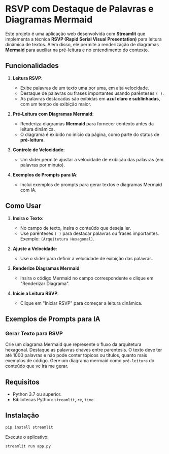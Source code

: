 # RSVP com Destaque de Palavras e Diagramas Mermaid

Este projeto é uma aplicação web desenvolvida com **Streamlit** que implementa a técnica **RSVP (Rapid Serial Visual Presentation)** para leitura dinâmica de textos. Além disso, ele permite a renderização de diagramas **Mermaid** para auxiliar na pré-leitura e no entendimento do contexto.

## Funcionalidades

1. **Leitura RSVP**:
   - Exibe palavras de um texto uma por uma, em alta velocidade.
   - Destaque de palavras ou frases importantes usando parênteses `( )`.
   - As palavras destacadas são exibidas em **azul claro e sublinhadas**, com um tempo de exibição maior.

2. **Pré-Leitura com Diagramas Mermaid**:
   - Renderiza diagramas **Mermaid** para fornecer contexto antes da leitura dinâmica.
   - O diagrama é exibido no início da página, como parte do status de **pré-leitura**.

3. **Controle de Velocidade**:
   - Um slider permite ajustar a velocidade de exibição das palavras (em palavras por minuto).

4. **Exemplos de Prompts para IA**:
   - Inclui exemplos de prompts para gerar textos e diagramas Mermaid com IA.

## Como Usar

1. **Insira o Texto**:
   - No campo de texto, insira o conteúdo que deseja ler.
   - Use parênteses `( )` para destacar palavras ou frases importantes. Exemplo: `(Arquitetura Hexagonal)`.

2. **Ajuste a Velocidade**:
   - Use o slider para definir a velocidade de exibição das palavras.

3. **Renderize Diagramas Mermaid**:
   - Insira o código Mermaid no campo correspondente e clique em "Renderizar Diagrama".

4. **Inicie a Leitura RSVP**:
   - Clique em "Iniciar RSVP" para começar a leitura dinâmica.

## Exemplos de Prompts para IA

### Gerar Texto para RSVP

Crie um diagrama Mermaid que represente o fluxo da arquitetura hexagonal. Destaque as palavras chaves entre 
parentesis. O texto deve ter até 1000 palavras e não pode conter tópicos ou títulos, quanto mais exemplos de código. Gere um diagrama mermaid como `pré-leitura` do conteúdo que vc irá me gerar. 


## Requisitos

- Python 3.7 ou superior.
- Bibliotecas Python: `streamlit`, `re`, `time`.

## Instalação 

``` sh 
pip install streamlit
```
Execute o aplicativo:
``` sh
streamlit run app.py
```